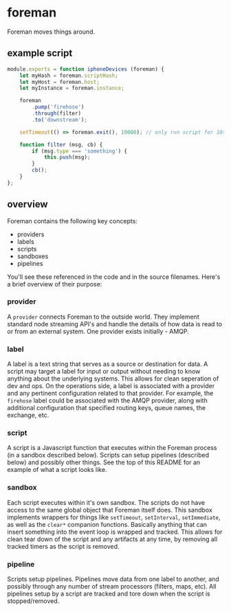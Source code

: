 foreman
=======

Foreman moves things around.

## example script

```javascript
module.exports = function iphoneDevices (foreman) {
    let myHash = foreman.scriptHash;
    let myHost = foreman.host;
    let myInstance = foreman.instance;

    foreman
        .pump('firehose')
        .through(filter)
        .to('downstream');

    setTimeout(() => foreman.exit(), 10000); // only run script for 10s

    function filter (msg, cb) {
        if (msg.type === 'something') {
            this.push(msg);
        }
        cb();
    }
};
```

## overview

Foreman contains the following key concepts:

* providers
* labels
* scripts
* sandboxes
* pipelines

You'll see these referenced in the code and in the source filenames. Here's a
brief overview of their purpose:

### provider

A `provider` connects Foreman to the outside world. They implement standard node
streaming API's and handle the details of how data is read to or from an
external system. One provider exists initially - AMQP.

### label

A label is a text string that serves as a source or destination for data. A
script may target a label for input or output without needing to know anything
about the underlying systems. This allows for clean seperation of dev and ops.
On the operations side, a label is associated with a provider and any pertinent
configuration related to that provider. For example, the `firehose` label could
be associated with the AMQP provider, along with additional configuration that
specified routing keys, queue names, the exchange, etc.

### script

A script is a Javascript function that executes within the Foreman process (in a
sandbox described below). Scripts can setup pipelines (described below) and
possibly other things. See the top of this README for an example of what a
script looks like.

### sandbox

Each script executes within it's own sandbox. The scripts do not have access to
the same global object that Foreman itself does. This sandbox implements
wrappers for things like `setTimeout`, `setInterval`, `setImmediate`, as well as
the `clear*` companion functions. Basically anything that can insert something
into the event loop is wrapped and tracked. This allows for clean tear down of
the script and any artifacts at any time, by removing all tracked timers as the
script is removed.

### pipeline

Scripts setup pipelines. Pipelines move data from one label to another, and
possibly through any number of stream processors (filters, maps, etc). All
pipelines setup by a script are tracked and tore down when the script is
stopped/removed. 
